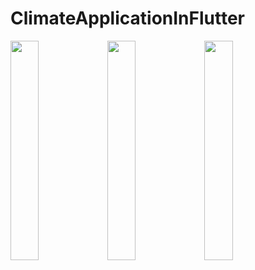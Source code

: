 # ClimateApplicationInFlutter
<img src="https://user-images.githubusercontent.com/26218210/132695607-9138e2fa-4b88-4fd5-955e-c0664061910c.png" width="30%"></img> <img src="https://user-images.githubusercontent.com/26218210/132695640-cf25a59d-226d-4f8a-9d9a-d65e0097cc68.png" width="30%"></img> <img src="https://user-images.githubusercontent.com/26218210/132695650-c61fa3bd-3ea1-4196-b32d-4aff1f3174c7.png" width="30%"></img> 
